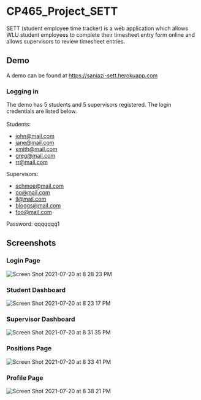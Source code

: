 # CP465_Project_SETT

SETT (student employee time tracker) is a web application which allows WLU student employees to complete their timesheet entry form online and allows supervisors to review timesheet entries. 

## Demo
A demo can be found at https://saniazi-sett.herokuapp.com

### Logging in
The demo has 5 students and 5 supervisors registered. The login credentials are listed below.<br/><br/>
Students:
- john@mail.com
- jane@mail.com
- smith@mail.com
- greg@mail.com
- rr@mail.com

Supervisors:
- schmoe@mail.com
- oo@mail.com
- ll@mail.com
- bloggs@mail.com
- foo@mail.com

Password: qqqqqqq1

## Screenshots
### Login Page
![Screen Shot 2021-07-20 at 8 28 23 PM](https://user-images.githubusercontent.com/59815152/126411712-5a04d3d8-3868-481a-9429-b6b356874f8e.png)

### Student Dashboard
![Screen Shot 2021-07-20 at 8 23 17 PM](https://user-images.githubusercontent.com/59815152/126411928-b89238bb-1047-42b6-99af-ea25a075374a.png)

### Supervisor Dashboard
![Screen Shot 2021-07-20 at 8 31 35 PM](https://user-images.githubusercontent.com/59815152/126411971-216151b1-86fe-4d79-8369-8b6f72296b3f.png)

### Positions Page
![Screen Shot 2021-07-20 at 8 33 41 PM](https://user-images.githubusercontent.com/59815152/126412187-64a12196-a234-4e4d-a334-2026daca9d1e.png)

### Profile Page
![Screen Shot 2021-07-20 at 8 38 21 PM](https://user-images.githubusercontent.com/59815152/126412456-c2115bff-4124-4015-bbff-90717d6c2230.png)
